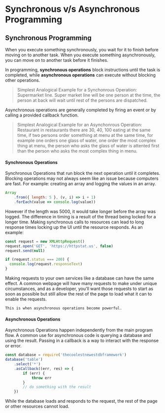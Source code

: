 # Synchronous v/s Asynchronous Programming

## Synchronous Programming

When you execute something synchronously, you wait for it to finish before moving on to another task. When you 
execute something asynchronously, you can move on to another task before it finishes.

In programming, **synchronous operations** block instructions until the task is completed, while **asynchronous operations** can execute without blocking other operations.

>Simplest Analogical Example for a Synchonrous Operation: Supermarket line.
>Super market line will be one person at the time, the person at back will wait until rest of the persons are dispatched.

Asynchronous operations are generally completed by firing an event or by calling a provided callback function.

>Simplest Analogical Example for an Asynchonrous Operation: Restaurant
> in restaurants there are 30, 40, 100 eating at the same time, if two persons order something at menu at the 
>same time, for example one orders one glass of water, one order the most complex thing at menu, the person who 
>asks the glass of water is attented first than the person who asks the most complex thing in menu.


#### Synchronous Operations

Synchronous Operations that run block the next operation until it completes. Blocking operations may not always seem 
like an issue because computers are fast. For example: creating an array and logging the values in an array.

```javascript
Array
    .from({ length: 5 }, (v, i) => i + 1)
    .forEach(value => console.log(value))
```

However if the length was 5000, it would take longer before the array was logged. The difference in timing is a 
result of the thread being locked for a longer time.
Making synchronous calls to resources can lead to long response times locking up the UI until the resource responds. 
As an example:

```javascript
const request = new XMLHttpRequest()
request.open('GET', 'https://httpstat.us', false)
request.send(null)

if (request.status === 200) {
  console.log(request.responseText)
}
```


Making requests to your own services like a database can have the same effect. A common webpage will have many 
requests to make under unique circumstances, and as a developer, you'll want those requests to start as soon as 
possible but still allow the rest of the page to load what it can to enable the requests.

`This is when asynchronous operations become powerful.`

#### Asynchronous Operations

Asynchronous Operations happen independently from the main program flow. A common use for asynchronous code 
is querying a database and using the result. Passing in a callback is a way to interact with the response or 
error.

```javascript
const database = require('thecoolestnewestdbframework')
database('table')
    .select('*')
    .asCallback((err, res) => {
        if (err) {
            throw err
        }
        // do something with the result
    })
```
While the database loads and responds to the request, the rest of the page or other resources cannot load.


